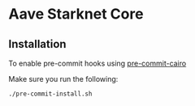 # Aave Starknet Core

## Installation

To enable pre-commit hooks using [pre-commit-cairo](https://github.com/franalgaba/pre-commit-cairo)

Make sure you run the following:

```bash
./pre-commit-install.sh
```

